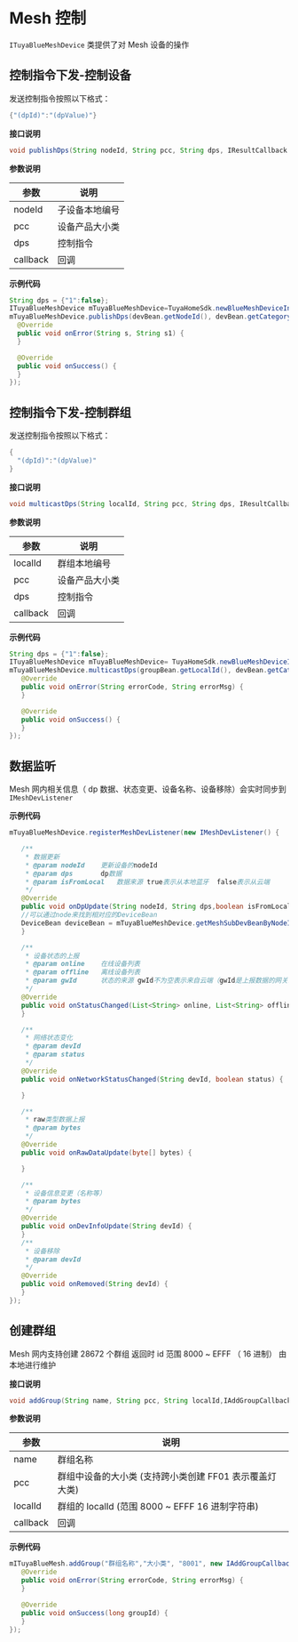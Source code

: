 

# Mesh 控制
`ITuyaBlueMeshDevice` 类提供了对 Mesh 设备的操作

##  控制指令下发-控制设备

发送控制指令按照以下格式： 
```java
{"(dpId)":"(dpValue)"}  
```
**接口说明**

```java
void publishDps(String nodeId, String pcc, String dps, IResultCallback callback);
```

**参数说明**

|参数|说明|
|--|--|
|nodeId|子设备本地编号|
|pcc|设备产品大小类|
|dps|控制指令|
|callback|回调|

**示例代码**

```java
String dps = {"1":false};
ITuyaBlueMeshDevice mTuyaBlueMeshDevice=TuyaHomeSdk.newBlueMeshDeviceInstance("meshId");
mTuyaBlueMeshDevice.publishDps(devBean.getNodeId(), devBean.getCategory(), dps, new IResultCallback() {
  @Override
  public void onError(String s, String s1) {
  }

  @Override
  public void onSuccess() {
  }
});
```
##  控制指令下发-控制群组

发送控制指令按照以下格式： 

```java
{
  "(dpId)":"(dpValue)"
}  
```

**接口说明**

```java
void multicastDps(String localId, String pcc, String dps, IResultCallback callback)
```

**参数说明**

|参数|说明|
|--|--|
|localId|群组本地编号|
|pcc|设备产品大小类|
|dps|控制指令|
|callback|回调|


**示例代码**

```java     
String dps = {"1":false};
ITuyaBlueMeshDevice mTuyaBlueMeshDevice= TuyaHomeSdk.newBlueMeshDeviceInstance("meshId");
mTuyaBlueMeshDevice.multicastDps(groupBean.getLocalId(), devBean.getCategory(), dps, new IResultCallback() {
   @Override
   public void onError(String errorCode, String errorMsg) {
   }

   @Override
   public void onSuccess() {
   }
});
```

##  数据监听

Mesh 网内相关信息（ dp 数据、状态变更、设备名称、设备移除）会实时同步到 `IMeshDevListener` 

**示例代码**

```java
mTuyaBlueMeshDevice.registerMeshDevListener(new IMeshDevListener() {

   /**
    * 数据更新
    * @param nodeId    更新设备的nodeId
    * @param dps       dp数据
    * @param isFromLocal   数据来源 true表示从本地蓝牙  false表示从云端
    */
   @Override
   public void onDpUpdate(String nodeId, String dps,boolean isFromLocal) {
   //可以通过node来找到相对应的DeviceBean
   DeviceBean deviceBean = mTuyaBlueMeshDevice.getMeshSubDevBeanByNodeId(nodeId);
   }

   /**
    * 设备状态的上报
    * @param online    在线设备列表
    * @param offline   离线设备列表
    * @param gwId      状态的来源 gwId不为空表示来自云端（gwId是上报数据的网关Id）   为空则表示来自本地蓝牙
    */
   @Override
   public void onStatusChanged(List<String> online, List<String> offline,String gwId) {
   }

   /**
    * 网络状态变化
    * @param devId
    * @param status
    */
   @Override
   public void onNetworkStatusChanged(String devId, boolean status) {

   }

   /**
    * raw类型数据上报
    * @param bytes
    */
   @Override
   public void onRawDataUpdate(byte[] bytes) {

   }

   /**
    * 设备信息变更（名称等）
    * @param bytes
    */            
   @Override
   public void onDevInfoUpdate(String devId) {
   }
   /**
    * 设备移除
    * @param devId
    */
   @Override
   public void onRemoved(String devId) {
   }
});
```


## 创建群组
Mesh 网内支持创建 28672 个群组  返回时 id 范围 8000 ~ EFFF  （ 16 进制）  由本地进行维护

**接口说明**

```java
void addGroup(String name, String pcc, String localId,IAddGroupCallback callback);
```

**参数说明**

|参数|说明|
|--|--|
|name|群组名称|
|pcc|群组中设备的大小类  (支持跨小类创建  FF01 表示覆盖灯大类)|
|localId|群组的 localId  (范围 8000 ~ EFFF 16 进制字符串)|
|callback|回调|

**示例代码**

```java
mITuyaBlueMesh.addGroup("群组名称","大小类", "8001", new IAddGroupCallback() {
   @Override
   public void onError(String errorCode, String errorMsg) {
   }   

   @Override
   public void onSuccess(long groupId) {
   }
});
```

